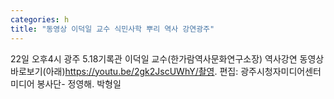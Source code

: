 ```yaml
---
categories: h
title: "동영상 이덕일 교수 식민사학 뿌리 역사 강연광주"
---
```

22일 오후4시 광주 5.18기록관 이덕일 교수(한가람역사문화연구소장) 역사강연 동영상 바로보기(아래)https://youtu.be/2gk2JscUWhY/촬영. 편집: 광주시청자미디어센터 미디어 봉사단- 정영해. 박형일